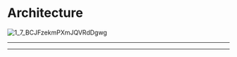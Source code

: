 Architecture
=========
![1_7_BCJFzekmPXmJQVRdDgwg](https://github.com/user-attachments/assets/f9ac7351-7472-4ea7-89ae-ab69868457a7)
*************
*************
